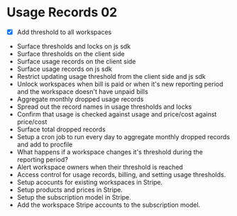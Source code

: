 # Usage Records 02

- [x] Add threshold to all workspaces
- Surface thresholds and locks on js sdk
- Surface thresholds on the client side
- Surface usage records on the client side
- Surface usage records on js sdk
- Restrict updating usage threshold from the client side and js sdk
- Unlock workspaces when bill is paid or when it's new reporting period and the workspace doesn't have unpaid bills
- Aggregate monthly dropped usage records
- Spread out the record names in usage thresholds and locks
- Confirm that usage is checked against usage and price/cost against price/cost
- Surface total dropped records
- Setup a cron job to run every day to aggregate monthly dropped records and add to procfile
- What happens if a workspace changes it's threshold during the reporting period?
- Alert workspace owners when their threshold is reached
- Access control for usage records, billing, and setting usage thresholds.
- Setup acocunts for existing workspaces in Stripe.
- Setup products and prices in Stripe.
- Setup the subscription model in Stripe.
- Add the workspace Stripe accounts to the subscription model.

